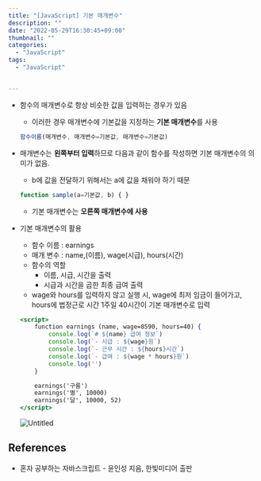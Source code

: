 ```yaml
---
title: "[JavaScript] 기본 매개변수"
description: ""
date: "2022-05-29T16:30:45+09:00"
thumbnail: ""
categories:
  - "JavaScript"
tags:
  - "JavaScript"


---
```

<!--more-->

- 함수의 매개변수로 항상 비슷한 값을 입력하는 경우가 있음
    - 이러한 경우 매개변수에 기본값을 지정하는 **기본 매개변수**를 사용
    
    ```jsx
    함수이름(매개변수, 매개변수=기본값, 매개변수=기본값)
    ```
    
- 매개변수는 **왼쪽부터 입력**하므로 다음과 같이 함수를 작성하면 기본 매개변수의 의미가 없음.
    - b에 값을 전달하기 위해서는 a에 값을 채워야 하기 때문
    
    ```jsx
    function sample(a=기본값, b) { }
    ```
    
    - 기본 매개변수는 **오른쪽 매개변수에 사용**
- 기본 매개변수의 활용
    - 함수 이름 : earnings
    - 매개 변수 : name,(이름), wage(시급), hours(시간)
    - 함수의 역할
        - 이름, 시급, 시간을 출력
        - 시급과 시간을 곱한 최종 급여 출력
    - wage와 hours를 입력하지 않고 실행 시, wage에 최저 임금이 들어가고, hours에 법정근로 시간 1주일 40시간이 기본 매개변수로 입력
    
    ```jsx
    <script>
    	function earnings (name, wage=8590, hours=40) {
    		console.log(`# ${name} 급여 정보`)
    		console.log(`- 시급 : ${wage}원`)
    		console.log(`- 근무 시간 : ${hours}시간`)
    		console.log(`- 급여 : ${wage * hours}원`)
    		console.log('')
    	}
    
    	earnings('구름')
    	earnings('별', 10000)
    	earnings('달', 10000, 52)
    </script>
    ```
    
    ![Untitled](/images/lang_javascript/study/JavaScript_기본_매개변수/Untitled.png)
    

## References

- 혼자 공부하는 자바스크립트 - 윤인성 지음, 한빛미디어 출판